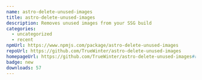 ```yaml
---
name: astro-delete-unused-images
title: astro-delete-unused-images
description: Removes unused images from your SSG build
categories:
  - uncategorized
  - recent
npmUrl: https://www.npmjs.com/package/astro-delete-unused-images
repoUrl: https://github.com/TrueWinter/astro-delete-unused-images
homepageUrl: https://github.com/TrueWinter/astro-delete-unused-images#readme
badge: new
downloads: 57
---
```

